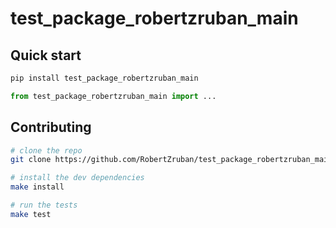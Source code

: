 # test_package_robertzruban_main

## Quick start

```bash
pip install test_package_robertzruban_main
```

```python
from test_package_robertzruban_main import ...
```

## Contributing

```bash
# clone the repo
git clone https://github.com/RobertZruban/test_package_robertzruban_main.git

# install the dev dependencies
make install

# run the tests
make test
```
